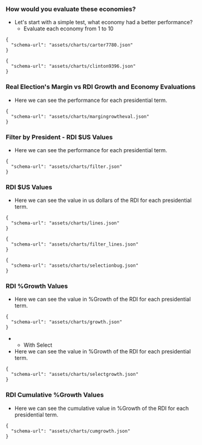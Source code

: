 ### How would you evaluate these economies?
- Let's start with a simple test, what economy had a better performance?
  - Evaluate each economy from 1 to 10

```vegalite
{
  "schema-url": "assets/charts/carter7780.json"
}
```
```vegalite
{
  "schema-url": "assets/charts/clinton9396.json"
}
```

### Real Election's Margin vs RDI Growth and Economy Evaluations
- Here we can see the performance for each presidential term.



```vegalite
{
  "schema-url": "assets/charts/margingrowtheval.json"
}
```


### Filter by President - RDI $US Values
- Here we can see the performance for each presidential term.

```vegalite
{
  "schema-url": "assets/charts/filter.json"
}
```

### RDI $US Values
- Here we can see the value in us dollars of the RDI for each presidential term.

```vegalite
{
  "schema-url": "assets/charts/lines.json"
}
```

```vegalite
{
  "schema-url": "assets/charts/filter_lines.json"
}
```

```vegalite
{
  "schema-url": "assets/charts/selectionbug.json"
}
```

### RDI %Growth Values
- Here we can see the value in %Growth of the RDI for each presidential term.

```vegalite
{
  "schema-url": "assets/charts/growth.json"
}
```

  - - With Select
  - Here we can see the value in %Growth of the RDI for each presidential term.

```vegalite
{
  "schema-url": "assets/charts/selectgrowth.json"
}
```

### RDI Cumulative %Growth Values
- Here we can see the cumulative value in %Growth of the RDI for each presidential term.

```vegalite
{
  "schema-url": "assets/charts/cumgrowth.json"
}
```